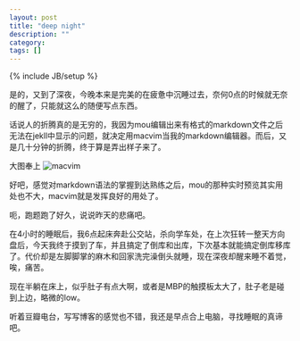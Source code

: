 ```yaml
---
layout: post
title: "deep night"
description: ""
category: 
tags: []
---
```

{% include JB/setup %}

是的，又到了深夜，今晚本来是完美的在疲惫中沉睡过去，奈何0点的时候就无奈的醒了，只能就这么的随便写点东西。

话说人的折腾真的是无穷的，我因为mou编辑出来有格式的markdown文件之后无法在jekll中显示的问题，就决定用macvim当我的markdown编辑器。而后，又是几十分钟的折腾，终于算是弄出样子来了。

大图奉上
![macvim](http://ww2.sinaimg.cn/large/52f8121dgw1dt7n2j9xdhj.jpg)

好吧，感觉对markdown语法的掌握到达熟练之后，mou的那种实时预览其实用处也不大，macvim就是发挥良好的用处了。

呃，跑题跑了好久，说说昨天的悲痛吧。

在4小时的睡眠后，我6点起床奔赴公交站，杀向学车处，在上次狂转一整天方向盘后，今天我终于摸到了车，并且搞定了倒库和出库，下次基本就能搞定倒库移库了。代价却是左脚脚掌的麻木和回家洗完澡倒头就睡，现在深夜却醒来睡不着觉，唉，痛苦。

现在半躺在床上，似乎肚子有点大啊，或者是MBP的触摸板太大了，肚子老是碰到上边，略微的low。

听着豆瓣电台，写写博客的感觉也不错，我还是早点合上电脑，寻找睡眠的真谛吧。
